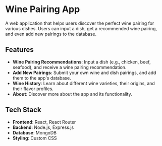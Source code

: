 # Wine Pairing App

A web application that helps users discover the perfect wine pairing for various dishes. Users can input a dish, get a recommended wine pairing, and even add new pairings to the database.

## Features

- **Wine Pairing Recommendations**: Input a dish (e.g., chicken, beef, seafood), and receive a wine pairing recommendation.
- **Add New Pairings**: Submit your own wine and dish pairings, and add them to the app's database.
- **Wine History**: Learn about different wine varieties, their origins, and their flavor profiles.
- **About**: Discover more about the app and its functionality.

## Tech Stack

- **Frontend**: React, React Router
- **Backend**: Node.js, Express.js
- **Database**: MongoDB
- **Styling**: Custom CSS 